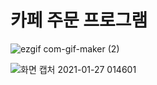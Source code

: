 # 카페 주문 프로그램

![ezgif com-gif-maker (2)](https://user-images.githubusercontent.com/61257242/105752885-34735a80-5f8b-11eb-997c-926870fa86d6.gif)

![화면 캡처 2021-01-27 014601](https://user-images.githubusercontent.com/61257242/105876422-4fed6c80-6042-11eb-954e-cbe041ed8af9.png)